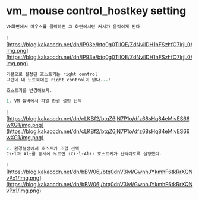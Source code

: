 # vm_ mouse control_hostkey setting

```java
VM화면에서 마우스를 클릭하면 그 화면에서만 커서가 움직이게 된다.
```

![https://blog.kakaocdn.net/dn/IP93e/btq0g0TilQE/ZdNvilDH1hFSzhfO7lrjL0/img.png](https://blog.kakaocdn.net/dn/IP93e/btq0g0TilQE/ZdNvilDH1hFSzhfO7lrjL0/img.png)

```java
기본으로 설정된 호스트키는 right control
그런데 내 노트북에는 right control이 없다...!

호스트키를 변경해보자.
```

```java
1. VM 툴바에서 파일-환경 설정 선택
```

![https://blog.kakaocdn.net/dn/cLKBf2/btqZ6jN7P1o/dfz68sHq84eMivES66wXG1/img.png](https://blog.kakaocdn.net/dn/cLKBf2/btqZ6jN7P1o/dfz68sHq84eMivES66wXG1/img.png)

```java
2. 환경설정에서 호스트키 조합 선택
Ctrl과 Alt를 동시에 누르면 (Ctrl+Alt) 호스트키가 선택되도록 설정했다.
```

![https://blog.kakaocdn.net/dn/bBW06j/btq0dnV3lvl/GwnhJYkmhF6tkRrXQNvPx1/img.png](https://blog.kakaocdn.net/dn/bBW06j/btq0dnV3lvl/GwnhJYkmhF6tkRrXQNvPx1/img.png)

